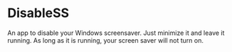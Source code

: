 # DisableSS
An app to disable your Windows screensaver.
Just minimize it and leave it running.
As long as it is running, your screen saver will not turn on.
